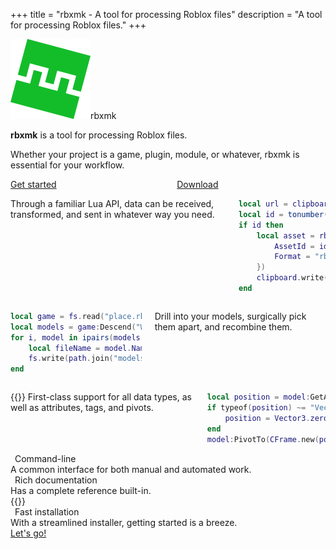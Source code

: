 +++
title = "rbxmk - A tool for processing Roblox files"
description = "A tool for processing Roblox files."
+++

<div class="columns is-centered">
<div class="column is-narrow">
<div class="logo"><img src="images/logoTouch.png" alt="rbxmk logo"/><span>rbxmk</span></div>
</div>
</div>
<div class="columns">
<div class="column has-text-centered is-size-4 is-size-5-touch">

**rbxmk** is a tool for processing Roblox files.

Whether your project is a game, plugin, module, or whatever, rbxmk is essential
for your workflow.

</div>
</div>
<div class="columns is-centered is-size-4 is-size-5-touch">
	<div class="column is-narrow has-text-centered"><a class="is-pretty-link" href="quickstart"><span class="icon-text"><span class="icon"><i class="fas fa-power-off"></i></span><span>Get started</span></span></a></div>
	<div class="column is-narrow has-text-centered"><a class="is-pretty-link" href="installation"><span class="icon-text"><span class="icon"><i class="fas fa-download"></i></span><span>Download</span></span></a></div>
</div>
<div class="showcase container is-max-desktop">

<div class="columns is-vcentered is-centered">
<div class="column is-two-fifths is-size-5 is-size-6-touch">

Through a familiar Lua API, data can be received, transformed, and sent in
whatever way you need.

</div>
<div class="column is-three-fifths is-size-6 is-size-7-touch">

```lua
local url = clipboard.read("txt")
local id = tonumber(url:match("%d+"))
if id then
	local asset = rbxassetid.read({
		AssetId = id,
		Format = "rbxm",
	})
	clipboard.write(asset, "rbxm")
end
```

</div>
</div>

<div class="columns is-vcentered is-centered">
<div class="column is-two-fifths is-size-5 is-size-6-touch" style="order:2">

Drill into your models, surgically pick them apart, and recombine them.

</div>
<div class="column is-three-fifths is-size-6 is-size-7-touch" style="order:1">

```lua
local game = fs.read("place.rbxl")
local models = game:Descend("Workspace", "Models")
for i, model in ipairs(models:GetChildren()) do
	local fileName = model.Name .. ".rbxm"
	fs.write(path.join("models", fileName))
end
```

</div>
</div>

<div class="columns is-vcentered is-centered">
<div class="column is-two-fifths is-size-5 is-size-6-touch">

{{<noimpl reason="tags, pivots">}}
First-class support for all data types, as well as attributes, tags, and pivots.

</div>
<div class="column is-three-fifths is-size-6 is-size-7-touch">

```lua
local position = model:GetAttribute("Position")
if typeof(position) ~= "Vector3" then
	position = Vector3.zero
end
model:PivotTo(CFrame.new(position))
```

</div>
</div>

<div class="hero is-cli is-medium">
<div class="hero-body">
<div class="title is-size-3 is-size-4-touch"><span class="icon-text"><span class="icon is-hidden-mobile" style="padding-right: 0.5em"><i class="fas fa-terminal"></i></span><span>Command-line</span></span></div>
<div class="subtitle is-size-5 is-size-6-touch">A common interface for both manual and automated work.</div>
</div>
</div>

<div class="hero is-info is-medium has-text-right">
<div class="hero-body">
<div class="title is-size-3 is-size-4-touch"><span class="icon-text"><span class="icon is-hidden-mobile" style="padding-right: 0.5em"><i class="fas fa-book"></i></span><span>Rich documentation</span></span></div>
<div class="subtitle is-size-5 is-size-6-touch">Has a complete reference built-in.</div>
</div>
</div>

<div class="hero is-success is-medium">
<div class="hero-body">
{{<noimpl>}}
<div class="title is-size-3 is-size-4-touch"><span class="icon-text"><span class="icon is-hidden-mobile" style="padding-right: 0.5em"><i class="fas fa-download"></i></span><span>Fast installation</span></span></div>
<div class="subtitle is-size-5 is-size-6-touch">With a streamlined installer, getting started is a breeze.</div>
</div>
</div>

<div class="hero has-text-centered">
<div class="hero-body">
<div class="title is-size-3 is-size-4-touch"><a class="is-pretty-link" href="quickstart"><span class="icon-text"><span class="icon"><i class="fas fa-power-off"></i></span><span>Let's go!</span></span></a></div>
</div>
</div>

</div>
